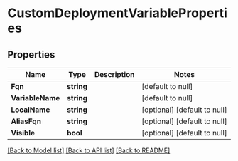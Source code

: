 # CustomDeploymentVariableProperties

## Properties
Name | Type | Description | Notes
------------ | ------------- | ------------- | -------------
**Fqn** | **string** |  | [default to null]
**VariableName** | **string** |  | [default to null]
**LocalName** | **string** |  | [optional] [default to null]
**AliasFqn** | **string** |  | [optional] [default to null]
**Visible** | **bool** |  | [optional] [default to null]

[[Back to Model list]](../README.md#documentation-for-models) [[Back to API list]](../README.md#documentation-for-api-endpoints) [[Back to README]](../README.md)


